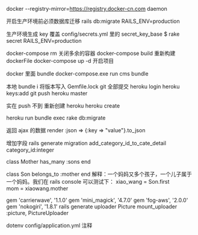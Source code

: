 docker --registry-mirror=https://registry.docker-cn.com daemon

开启生产环境前必须数据库迁移
rails db:migrate RAILS_ENV=production

生产环境生成 key 覆盖 config/secrets.yml 里的 secret_key_base
$ rake secret RAILS_ENV=production

docker-compose rm 关闭多余的容器
docker-compose build 重新构建 dockerFile
docker-compose up -d 开启项目

docker 里面 bundle
docker-compose.exe run cms bundle

本地 bundle i 将版本写入 Gemfile.lock
git 全部提交
heroku login
heroku keys:add
git push heroku master

实在 push 不到 重新创建 heroku
heroku create

heroku run bundle exec rake db:migrate

返回 ajax 的数据
render :json => {:key => "value"}.to_json

增加字段
rails generate migration add_category_id_to_cate_detail category_id:integer

class Mother
has_many :sons
end

class Son
belongs_to :mother
end
解释：一个妈妈又多个孩子，一个儿子属于一个妈妈。我们在 rails console 可以测试下：
xiao_wang = Son.first  
mom = xiaowang.mother

gem 'carrierwave',             '1.1.0'
gem 'mini_magick',             '4.7.0'
gem 'fog-aws',                 '2.0.0'
gem 'nokogiri',                '1.8.1'
rails generate uploader Picture
mount_uploader :picture, PictureUploader

dotenv config/application.yml 注释